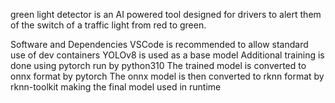 green light detector is an AI powered tool designed
for drivers to alert them of the switch of a traffic
light from red to green.

Software and Dependencies
VSCode is recommended to allow standard use of dev
containers
YOLOv8 is used as a base model
Additional training is done using pytorch run by
python310
The trained model is converted to onnx format by
pytorch
The onnx model is then converted to rknn format by
rknn-toolkit making the final model used in runtime

